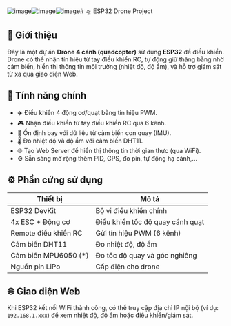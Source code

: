 ![image](https://github.com/user-attachments/assets/66741e72-455e-44e4-8046-4c43080f94e9)![image](https://github.com/user-attachments/assets/2ecbc939-de8d-4f73-ae85-e606d6107d1c)![image](https://github.com/user-attachments/assets/ea54ecf3-1338-42db-9d71-566325a7e9a9)# 🛸 ESP32 Drone Project

## 🚀 Giới thiệu

Đây là một dự án **Drone 4 cánh (quadcopter)** sử dụng **ESP32** để điều khiển. Drone có thể nhận tín hiệu từ tay điều khiển RC, tự động giữ thăng bằng nhờ cảm biến, hiển thị thông tin môi trường (nhiệt độ, độ ẩm), và hỗ trợ giám sát từ xa qua giao diện Web.


## 🧠 Tính năng chính

- ✈️ Điều khiển 4 động cơ/quạt bằng tín hiệu PWM.
- 🎮 Nhận điều khiển từ tay điều khiển RC qua 6 kênh.
- 📐 Ổn định bay với dữ liệu từ cảm biến con quay (IMU).
- 🌡️ Đo nhiệt độ và độ ẩm với cảm biến DHT11.
- 🌐 Tạo Web Server để hiển thị thông tin thời gian thực (qua WiFi).
- ⚙️ Sẵn sàng mở rộng thêm PID, GPS, đo pin, tự động hạ cánh,...


## ⚙️ Phần cứng sử dụng

| Thiết bị             | Mô tả                              |
|----------------------|-------------------------------------|
| ESP32 DevKit         | Bộ vi điều khiển chính              |
| 4x ESC + Động cơ     | Điều khiển tốc độ quay cánh quạt   |
| Remote điều khiển RC | Gửi tín hiệu PWM (6 kênh)          |
| Cảm biến DHT11       | Đo nhiệt độ, độ ẩm                 |
| Cảm biến MPU6050 (*) | Đo tốc độ quay và góc nghiêng     |
| Nguồn pin LiPo       | Cấp điện cho drone                 |



## 🌐 Giao diện Web

Khi ESP32 kết nối WiFi thành công, có thể truy cập địa chỉ IP nội bộ (ví dụ: `192.168.1.xxx`) để xem nhiệt độ, độ ẩm hoặc điều khiển/giám sát.


